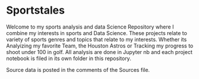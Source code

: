 # Sportstales
Welcome to my sports analysis and data Science Repository where I combine my interests in sports and Data Science. These projects relate to variety of sports genres and topics that relate to my interests. Whether its Analyizing my favorite Team, the Houston Astros or Tracking my progress to shoot under 100 in golf. All analysis are done in Jupyter nb and each project notebook is filed in its own folder in this repository.

Source data is posted in the comments of the Sources file.
